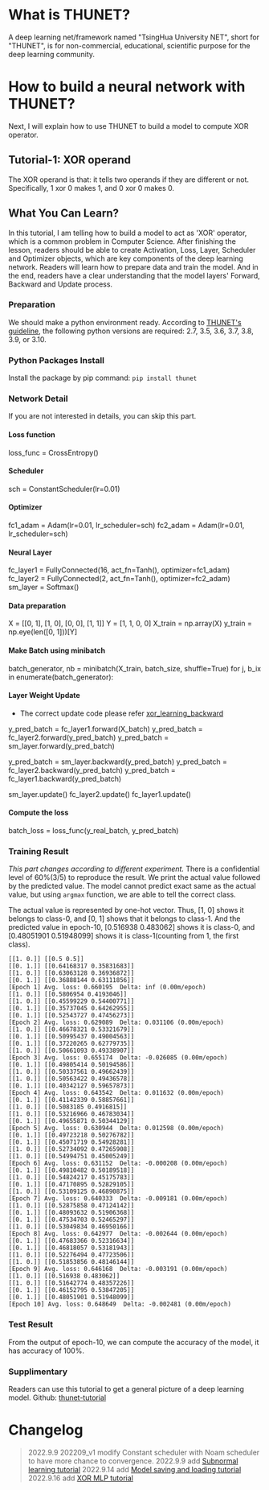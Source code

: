 # What is THUNET?
A deep learning net/framework named "TsingHua University NET", short for "THUNET", is for non-commercial, educational, scientific purpose for the deep learning community.

# How to build a neural network with THUNET?
Next, I will explain how to use THUNET to build a model to compute XOR operator.

## Tutorial-1: XOR operand
The XOR operand is that: it tells two operands if they are different or not.
Specifically, 1 xor 0 makes 1, and 0 xor 0 makes 0.

## What You Can Learn?
In this tutorial, I am telling how to build a model to act as 'XOR' operator, which is a common problem in Computer Science.
After finishing the lesson, readers should be able to create Activation, Loss, Layer, Scheduler and Optimizer objects, which are key components of the deep learning network.
Readers will learn how to prepare data and train the model.
And in the end, readers have a clear understanding that the model layers' Forward, Backward and Update process.

### Preparation
We should make a python environment ready. According to [THUNET's guideline](https://pypi.org/project/thunet), the following python versions are required: 2.7, 3.5, 3.6, 3.7, 3.8, 3.9, or 3.10.

### Python Packages Install
Install the package by pip command:
`pip install thunet`

### Network Detail
If you are not interested in details, you can skip this part.

#### Loss function
loss_func = CrossEntropy()

#### Scheduler
sch = ConstantScheduler(lr=0.01)

#### Optimizer
fc1_adam = Adam(lr=0.01, lr_scheduler=sch)
fc2_adam = Adam(lr=0.01, lr_scheduler=sch)

#### Neural Layer
fc_layer1 = FullyConnected(16, act_fn=Tanh(), optimizer=fc1_adam)
fc_layer2 = FullyConnected(2, act_fn=Tanh(), optimizer=fc2_adam)
sm_layer = Softmax()

#### Data preparation
X = [[0, 1],
     [1, 0],
     [0, 0],
     [1, 1]]
Y = [1,
     1,
     0,
     0]
X_train = np.array(X)
y_train = np.eye(len([0, 1]))[Y]

#### Make Batch using minibatch

batch_generator, nb = minibatch(X_train, batch_size, shuffle=True)
for j, b_ix in enumerate(batch_generator):

#### Layer Weight Update
* The correct update code please refer [xor_learning_backward](xor_learning_backward.py)

y_pred_batch = fc_layer1.forward(X_batch)
y_pred_batch = fc_layer2.forward(y_pred_batch)
y_pred_batch = sm_layer.forward(y_pred_batch)

y_pred_batch = sm_layer.backward(y_pred_batch)
y_pred_batch = fc_layer2.backward(y_pred_batch)
y_pred_batch = fc_layer1.backward(y_pred_batch)

sm_layer.update()
fc_layer2.update()
fc_layer1.update()

#### Compute the loss
batch_loss = loss_func(y_real_batch, y_pred_batch)

### Training Result
*This part changes according to different experiment.* There is a confidential level of 60%(3/5) to reproduce the result. 
We print the actual value followed by the predicted value.
The model cannot predict exact same as the actual value, but using `argmax` function, we are able to tell the correct class.

The actual value is represented by one-hot vector. Thus, [1, 0] shows it belongs to class-0, and [0, 1] shows that it belongs to class-1.
And the predicted value in epoch-10, [0.516938 0.483062] shows it is class-0, and [0.48051901 0.51948099] shows it is class-1(counting from 1, the first class).
```
[[1. 0.]] [[0.5 0.5]]
[[0. 1.]] [[0.64168317 0.35831683]]
[[1. 0.]] [[0.63063128 0.36936872]]
[[0. 1.]] [[0.36888144 0.63111856]]
[Epoch 1] Avg. loss: 0.660195  Delta: inf (0.00m/epoch)
[[1. 0.]] [[0.5806954 0.4193046]]
[[1. 0.]] [[0.45599229 0.54400771]]
[[0. 1.]] [[0.35737045 0.64262955]]
[[0. 1.]] [[0.52543727 0.47456273]]
[Epoch 2] Avg. loss: 0.629089  Delta: 0.031106 (0.00m/epoch)
[[1. 0.]] [[0.46678321 0.53321679]]
[[0. 1.]] [[0.50995437 0.49004563]]
[[0. 1.]] [[0.37220265 0.62779735]]
[[1. 0.]] [[0.50661093 0.49338907]]
[Epoch 3] Avg. loss: 0.655174  Delta: -0.026085 (0.00m/epoch)
[[0. 1.]] [[0.49805414 0.50194586]]
[[1. 0.]] [[0.50337561 0.49662439]]
[[1. 0.]] [[0.50563422 0.49436578]]
[[0. 1.]] [[0.40342127 0.59657873]]
[Epoch 4] Avg. loss: 0.643542  Delta: 0.011632 (0.00m/epoch)
[[0. 1.]] [[0.41142339 0.58857661]]
[[1. 0.]] [[0.5083185 0.4916815]]
[[1. 0.]] [[0.53216966 0.46783034]]
[[0. 1.]] [[0.49655871 0.50344129]]
[Epoch 5] Avg. loss: 0.630944  Delta: 0.012598 (0.00m/epoch)
[[0. 1.]] [[0.49723218 0.50276782]]
[[0. 1.]] [[0.45071719 0.54928281]]
[[1. 0.]] [[0.52734092 0.47265908]]
[[1. 0.]] [[0.54994751 0.45005249]]
[Epoch 6] Avg. loss: 0.631152  Delta: -0.000208 (0.00m/epoch)
[[0. 1.]] [[0.49810482 0.50189518]]
[[1. 0.]] [[0.54824217 0.45175783]]
[[0. 1.]] [[0.47170895 0.52829105]]
[[1. 0.]] [[0.53109125 0.46890875]]
[Epoch 7] Avg. loss: 0.640333  Delta: -0.009181 (0.00m/epoch)
[[1. 0.]] [[0.52875858 0.47124142]]
[[0. 1.]] [[0.48093632 0.51906368]]
[[0. 1.]] [[0.47534703 0.52465297]]
[[1. 0.]] [[0.53049834 0.46950166]]
[Epoch 8] Avg. loss: 0.642977  Delta: -0.002644 (0.00m/epoch)
[[0. 1.]] [[0.47683366 0.52316634]]
[[0. 1.]] [[0.46818057 0.53181943]]
[[1. 0.]] [[0.52276494 0.47723506]]
[[1. 0.]] [[0.51853856 0.48146144]]
[Epoch 9] Avg. loss: 0.646168  Delta: -0.003191 (0.00m/epoch)
[[1. 0.]] [[0.516938 0.483062]]
[[1. 0.]] [[0.51642774 0.48357226]]
[[0. 1.]] [[0.46152795 0.53847205]]
[[0. 1.]] [[0.48051901 0.51948099]]
[Epoch 10] Avg. loss: 0.648649  Delta: -0.002481 (0.00m/epoch)
```

### Test Result
From the output of epoch-10, we can compute the accuracy of the model, it has accuracy of 100%.

### Supplimentary
Readers can use this tutorial to get a general picture of a deep learning model.
Github: [thunet-tutorial](https://github.com/ShenDezhou/thunet-tutorial)

# Changelog

> 2022.9.9 202209_v1 modify Constant scheduler with Noam scheduler to have more chance to convergence.
> 2022.9.9 add [Subnormal learning tutorial](/tutorials/0x2_Subnormal_learning.md)
> 2022.9.14 add [Model saving and loading tutorial](/tutorials/0x3_Model_saving_n_loading.md)
> 2022.9.16 add [XOR MLP tutorial](/tutorials/0x4_XOR_implementation_with_MLP.md)